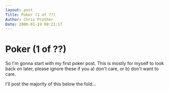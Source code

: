 ```yaml
---
layout: post
Title: Poker (1 of ??)  
Author: Chris Prather
Date: 2006-01-19 00:21:17
---
```


# Poker (1 of ??)
So I'm gonna start with my first poker post. This is mostly for myself to look back on later, please ignore these if you a) don't care, or b) don't want to care.

I'll post the majority of this below the fold...
